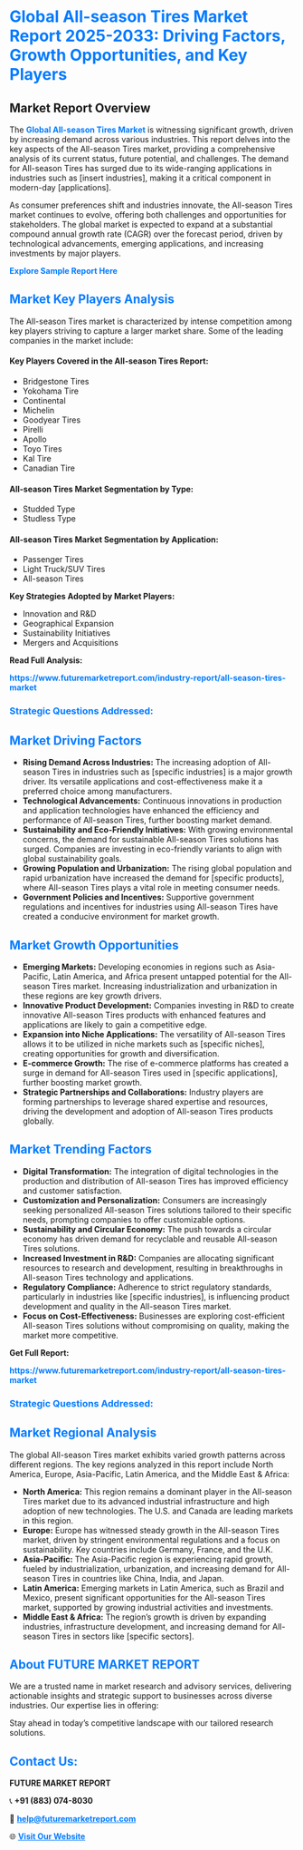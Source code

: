 <h1 style="color: #007BFF;">Global All-season Tires Market Report 2025-2033: Driving Factors, Growth Opportunities, and Key Players</h1>

<section id="overview">
<h2>Market Report Overview</h2>
<p>The <a href="https://www.futuremarketreport.com/industry-report/all-season-tires-market" style="color: #007BFF; text-decoration: none;"><strong>Global All-season Tires Market</strong></a> is witnessing significant growth, driven by increasing demand across various industries. This report delves into the key aspects of the All-season Tires market, providing a comprehensive analysis of its current status, future potential, and challenges. The demand for All-season Tires has surged due to its wide-ranging applications in industries such as [insert industries], making it a critical component in modern-day [applications].</p>
<p>As consumer preferences shift and industries innovate, the All-season Tires market continues to evolve, offering both challenges and opportunities for stakeholders. The global market is expected to expand at a substantial compound annual growth rate (CAGR) over the forecast period, driven by technological advancements, emerging applications, and increasing investments by major players.</p>
</section>

<section id="overview">
<p><a href="https://www.futuremarketreport.com/request-sample/reportId=126751" style="color: #007BFF; text-decoration: none;"><strong>Explore Sample Report Here</strong></a></p>
</section>

<section id="key-players">
<h2 style="color: #007BFF;">Market Key Players Analysis</h2>
<p>The All-season Tires market is characterized by intense competition among key players striving to capture a larger market share. Some of the leading companies in the market include:</p>
<h4>Key Players Covered in the All-season Tires Report:</h4>
<ul><li>Bridgestone Tires</li><li>Yokohama Tire</li><li>Continental</li><li>Michelin</li><li>Goodyear Tires</li><li>Pirelli</li><li>Apollo</li><li>Toyo Tires</li><li>Kal Tire</li><li>Canadian Tire</li></ul>
<h4>All-season Tires Market Segmentation by Type:</h4>
<ul><li>Studded Type</li><li>Studless Type</li></ul>

<h4>All-season Tires Market Segmentation by Application:</h4>
<ul><li>Passenger Tires</li><li>Light Truck/SUV Tires</li><li>All-season Tires</li></ul>
<p><strong>Key Strategies Adopted by Market Players:</strong></p>
<ul>
<li>Innovation and R&D</li>
<li>Geographical Expansion</li>
<li>Sustainability Initiatives</li>
<li>Mergers and Acquisitions</li>
</ul>
</section>

<section>
<p><strong>Read Full Analysis: </strong></p><a href="https://www.futuremarketreport.com/industry-report/all-season-tires-market" style="color: #007BFF; text-decoration: none;"><strong>https://www.futuremarketreport.com/industry-report/all-season-tires-market</strong></a>
<h3 style="color: #007BFF;">Strategic Questions Addressed:</h3>
</section>

<section id="driving-factors">
<h2 style="color: #007BFF;">Market Driving Factors</h2>
<ul>
<li><strong>Rising Demand Across Industries:</strong> The increasing adoption of All-season Tires in industries such as [specific industries] is a major growth driver. Its versatile applications and cost-effectiveness make it a preferred choice among manufacturers.</li>
<li><strong>Technological Advancements:</strong> Continuous innovations in production and application technologies have enhanced the efficiency and performance of All-season Tires, further boosting market demand.</li>
<li><strong>Sustainability and Eco-Friendly Initiatives:</strong> With growing environmental concerns, the demand for sustainable All-season Tires solutions has surged. Companies are investing in eco-friendly variants to align with global sustainability goals.</li>
<li><strong>Growing Population and Urbanization:</strong> The rising global population and rapid urbanization have increased the demand for [specific products], where All-season Tires plays a vital role in meeting consumer needs.</li>
<li><strong>Government Policies and Incentives:</strong> Supportive government regulations and incentives for industries using All-season Tires have created a conducive environment for market growth.</li>
</ul>
</section>

<section id="growth-opportunities">
<h2 style="color: #007BFF;">Market Growth Opportunities</h2>
<ul>
<li><strong>Emerging Markets:</strong> Developing economies in regions such as Asia-Pacific, Latin America, and Africa present untapped potential for the All-season Tires market. Increasing industrialization and urbanization in these regions are key growth drivers.</li>
<li><strong>Innovative Product Development:</strong> Companies investing in R&D to create innovative All-season Tires products with enhanced features and applications are likely to gain a competitive edge.</li>
<li><strong>Expansion into Niche Applications:</strong> The versatility of All-season Tires allows it to be utilized in niche markets such as [specific niches], creating opportunities for growth and diversification.</li>
<li><strong>E-commerce Growth:</strong> The rise of e-commerce platforms has created a surge in demand for All-season Tires used in [specific applications], further boosting market growth.</li>
<li><strong>Strategic Partnerships and Collaborations:</strong> Industry players are forming partnerships to leverage shared expertise and resources, driving the development and adoption of All-season Tires products globally.</li>
</ul>
</section>

<section id="trending-factors">
<h2 style="color: #007BFF;">Market Trending Factors</h2>
<ul>
<li><strong>Digital Transformation:</strong> The integration of digital technologies in the production and distribution of All-season Tires has improved efficiency and customer satisfaction.</li>
<li><strong>Customization and Personalization:</strong> Consumers are increasingly seeking personalized All-season Tires solutions tailored to their specific needs, prompting companies to offer customizable options.</li>
<li><strong>Sustainability and Circular Economy:</strong> The push towards a circular economy has driven demand for recyclable and reusable All-season Tires solutions.</li>
<li><strong>Increased Investment in R&D:</strong> Companies are allocating significant resources to research and development, resulting in breakthroughs in All-season Tires technology and applications.</li>
<li><strong>Regulatory Compliance:</strong> Adherence to strict regulatory standards, particularly in industries like [specific industries], is influencing product development and quality in the All-season Tires market.</li>
<li><strong>Focus on Cost-Effectiveness:</strong> Businesses are exploring cost-efficient All-season Tires solutions without compromising on quality, making the market more competitive.</li>
</ul>
</section>

<section>
<p><strong>Get Full Report: </strong></p><a href="https://www.futuremarketreport.com/industry-report/all-season-tires-market" style="color: #007BFF; text-decoration: none;"><strong>https://www.futuremarketreport.com/industry-report/all-season-tires-market</strong></a>
<h3 style="color: #007BFF;">Strategic Questions Addressed:</h3>
</section>


<section id="regional-analysis">
<h2 style="color: #007BFF;">Market Regional Analysis</h2>
<p>The global All-season Tires market exhibits varied growth patterns across different regions. The key regions analyzed in this report include North America, Europe, Asia-Pacific, Latin America, and the Middle East & Africa:</p>
<ul>
<li><strong>North America:</strong> This region remains a dominant player in the All-season Tires market due to its advanced industrial infrastructure and high adoption of new technologies. The U.S. and Canada are leading markets in this region.</li>
<li><strong>Europe:</strong> Europe has witnessed steady growth in the All-season Tires market, driven by stringent environmental regulations and a focus on sustainability. Key countries include Germany, France, and the U.K.</li>
<li><strong>Asia-Pacific:</strong> The Asia-Pacific region is experiencing rapid growth, fueled by industrialization, urbanization, and increasing demand for All-season Tires in countries like China, India, and Japan.</li>
<li><strong>Latin America:</strong> Emerging markets in Latin America, such as Brazil and Mexico, present significant opportunities for the All-season Tires market, supported by growing industrial activities and investments.</li>
<li><strong>Middle East & Africa:</strong> The region’s growth is driven by expanding industries, infrastructure development, and increasing demand for All-season Tires in sectors like [specific sectors].</li>
</ul>
</section>

<footer>
<h2 style="color: #007BFF;">About FUTURE MARKET REPORT</h2>
<p>We are a trusted name in market research and advisory services, delivering actionable insights and strategic support to businesses across diverse industries. Our expertise lies in offering:</p>

<p>Stay ahead in today’s competitive landscape with our tailored research solutions.</p>

<h2 style="color: #007BFF;">Contact Us:</h2>
<p><strong>FUTURE MARKET REPORT</strong></p>
<p>📞 <strong>+91 (883) 074-8030</strong></p>
<p>📧 <strong><a href="mailto:help@futuremarketreport.com" style="color: #007BFF;">help@futuremarketreport.com</a></strong></p>
<p>🌐 <strong><a href="https://www.futuremarketreport.com/" style="color: #007BFF;">Visit Our Website</a></strong></p>
</footer>